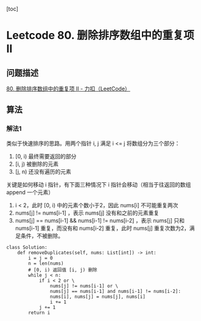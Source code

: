 [toc]

# Leetcode 80. 删除排序数组中的重复项 II

## 问题描述

[80. 删除排序数组中的重复项 II - 力扣（LeetCode）](https://leetcode-cn.com/problems/remove-duplicates-from-sorted-array-ii/)

## 算法

### 解法1

类似于快速排序的思路。用两个指针 i, j 满足 i <= j 将数组分为三个部分：
1. [0, i) 最终需要返回的部分
2. [i, j) 被删除的元素
3. [j, n) 还没有遍历的元素

关键是如何移动 i 指针，有下面三种情况下 i 指针会移动（相当于往返回的数组 append 一个元素）

1. i < 2，此时 [0, i) 中的元素个数小于2，因此 nums[i] 不可能重复两次
2. nums[j] != nums[i-1] ，表示 nums[j] 没有和之前的元素重复
3. nums[j] == nums[i-1] && nums[i-1] != nums[i-2] ，表示 nums[j] 只和 nums[i-1] 重复，而没有和 nums[i-2] 重复，此时 nums[j] 重复次数为2，满足条件，不被删除。


```
class Solution:
    def removeDuplicates(self, nums: List[int]) -> int:
        i = j = 0
        n = len(nums)
        # [0, i) 返回值 [i, j) 删除
        while j < n:
            if i < 2 or \
                nums[j] != nums[i-1] or \
                nums[j] == nums[i-1] and nums[i-1] != nums[i-2]:
                nums[i], nums[j] = nums[j], nums[i]
                i += 1
            j += 1
        return i
```